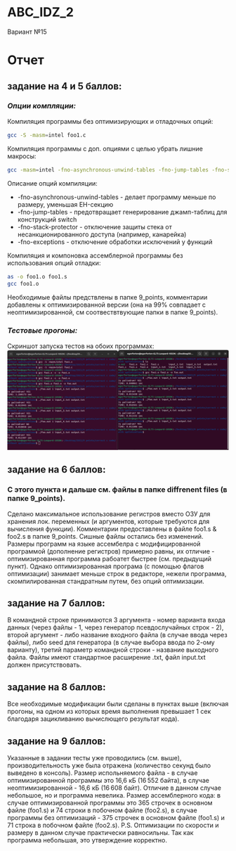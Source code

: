 # ABC_IDZ_2
Вариант №15

# Отчет
## задание на 4 и 5 баллов:
### _Опции компляции:_
Компиляция программы без оптимизирующих и отладочных опций:
```sh
gcc -S -masm=intel foo1.c
```
Компиляция программы с доп. опциями с целью убрать лишние макросы:
```sh
gcc -masm=intel -fno-asynchronous-unwind-tables -fno-jump-tables -fno-stack-protector -fno-exceptions foo1.c -S -o foo1.s
```

Описание опций компиляции:
- -fno-asynchronous-unwind-tables - делает программу меньше по размеру, уменьшая EH-секцию
- -fno-jump-tables - предотвращает генерирование джамп-таблиц для конструкций switch
- -fno-stack-protector - отключение защиты стека от несанкционированного доступа (например, канарейка)
- -fno-exceptions - отключение обработки исключений у функций

Компиляция и компоновка ассемблерной программы без использования опций отладки:
```sh
as -o foo1.o foo1.s
gcc foo1.o
```
Необходимые файлы предствлены в папке 9_points, комментарии добавлены к оптимизированной версии (она на 99% совпадает с неоптимизированной, см соотвествтвующие папки в папке 9_points).

### _Тестовые прогоны:_
Скриншот запуска тестов на обоих программах:
![Тесты на оценку 4 и 5](/tests/Tests_1_part.png)

## задание на 6 баллов:

### С этого пункта и дальше см. файлы в папке diffrenent files (в папке 9_points).

Сделано максимальное использование регистров вместо ОЗУ для хранения лок. переменных (и аргументов, которые требуются для вычисления функции). Комментарии предоставлены в файле foo1.s & foo2.s в папке 9_points. Сишные файлы остались без изменений.
Размеры программ на языке ассембелра с модифицированной программой (дополнение регистров) примерно равны, их отличие - оптимизированная программа рабоатет быстрее (см. предыдущий пункт).
Однако оптимизированная програма (с помощью флагов оптимизации) занимает меньше строк в редакторе, нежели программа, скомпилированная стандратным путем, без опций оптимизации.

## задание на 7 баллов:
В командной строке принимаются 3 аргумента - номер варианта входа данных (через файлы - 1, через генератор псевдослучайных строк - 2), второй аргумент - либо название входного файла (в случае ввода через файлы), либо seed для генератора (в случае выбора ввода по 2-ому варианту), третий параметр командной строки - название выходного файла. Файлы имеют стандартное расширение .txt, файл input.txt должен присутствовать.

## задание на 8 баллов:
Все необходимые модификации были сделаны в пунктах выше (включая прогоны, на одном из которых время выполнения превышает 1 сек благодаря зацикливанию вычислющего результат кода).

## задание на 9 баллов:
Указанные в задании тесты уже проводились (см. выше), производительность уже была отражена (количество секунд было выведено в консоль). Размер испольняемого файла - в случае оптимизированной программы это 16,6 кБ (16 552 байта), в случае неоптимизированной - 16,6 кБ (16 608 байт). Отличие в данном случае небольшое, но и программа невелика. Размер ассемблерного кода: в случае оптимизированной программы это 365 строчек в основном файле (foo1.s) и 74 строки в побочном файле (foo2.s), в случае программы без оптимизаций - 375 строчек в основном файле (foo1.s) и 71 строка в побочном файле (foo2.s).
P.S. Оптимизации по скорости и размеру в данном случае практически равносильны. Так как программа небольшая, это утверждение корректно.
